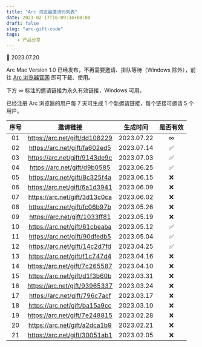 ```yaml
---
title: "Arc 浏览器邀请码列表"
date: 2023-02-17T16:09:34+08:00
draft: false
slug: "arc-gift-code"
tags:
    - 产品分享
---
```


🚧 2023.07.20

Arc Mac Version 1.0 已经发布，不再需要邀请、排队等待（Windows 除外），前往 [Arc 浏览器官网](https://arc.net/) 即可下载、使用。

下方 ∞ 标注的邀请链接为永久有效链接，Windows 可用。

已经注册 Arc 浏览器的用户每 7 天可生成 1 个新邀请链接，每个链接可邀请 5 个用户。

| 序号 |邀请链接 | 生成时间 | 是否有效 |
| :-: | :-: | :-: | :-: |
| 01 | https://arc.net/gift/dd108229 | 2023.07.22 | ∞ |
| 02 | https://arc.net/gift/fa602ed5 | 2023.07.14 | ✅ |
| 03 | https://arc.net/gift/9143de9c | 2023.07.03 | ✅ |
| 04 | https://arc.net/gift/d9b0585 | 2023.06.25 | ✅ |
| 05 | https://arc.net/gift/8c325f4a | 2023.06.15 | ❌ |
| 06 | https://arc.net/gift/6a1d3941 | 2023.06.09 | ❌ |
| 07 | https://arc.net/gift/3d13c0ca | 2023.06.02 | ❌ |
| 08 | https://arc.net/gift/fc06b97b | 2023.05.26 | ❌ |
| 09 | https://arc.net/gift/1033ff81 | 2023.05.19 | ❌ |
| 10 | https://arc.net/gift/61cbeaba | 2023.05.12 | ✅ |
| 11 | https://arc.net/gift/90dfedb5 | 2023.05.04 | ✅ |
| 12 | https://arc.net/gift/14c2d7fd | 2023.04.25 | ✅ |
| 13 | https://arc.net/gift/f1c747d4 | 2023.04.16 | ❌ |
| 14 | https://arc.net/gift/7c265587 | 2023.04.10 | ❌ |
| 15 | https://arc.net/gift/d1f3b60b | 2023.03.31 | ❌ |
| 16 | https://arc.net/gift/93965337 | 2023.03.24 | ❌ |
| 17 | https://arc.net/gift/796c7acf | 2023.03.17 | ❌ |
| 18 | https://arc.net/gift/ba15a9cc | 2023.03.10 | ❌ |
| 19 | https://arc.net/gift/7e248815 | 2023.02.28 | ❌ |
| 20 | https://arc.net/gift/a2dca1b9 | 2023.02.21 | ❌ |
| 21 | https://arc.net/gift/30051ab1 | 2023.02.05 | ❌ |